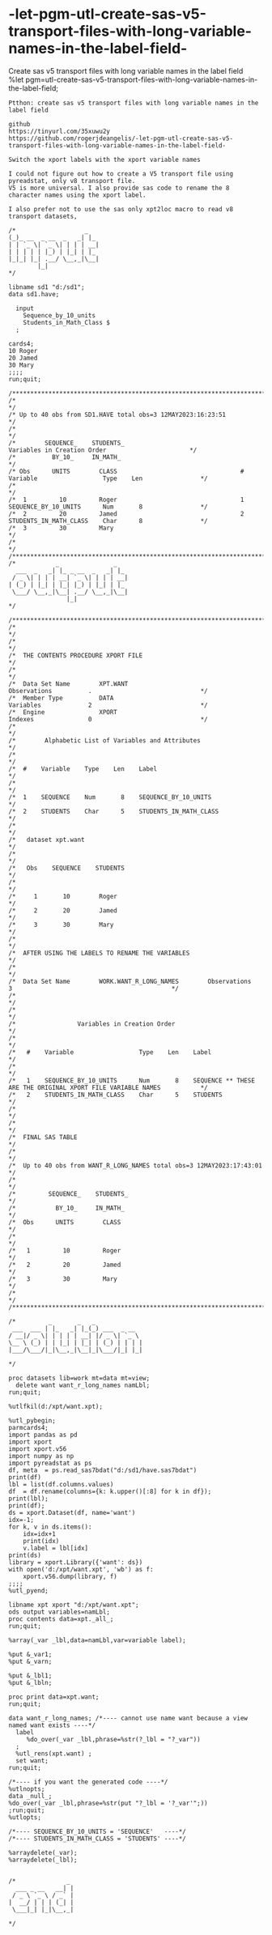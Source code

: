 # -let-pgm-utl-create-sas-v5-transport-files-with-long-variable-names-in-the-label-field-
Create sas v5 transport files with long variable names in the label field   
    %let pgm=utl-create-sas-v5-transport-files-with-long-variable-names-in-the-label-field;

    Ptthon: create sas v5 transport files with long variable names in the label field

    github
    https://tinyurl.com/35xuwu2y
    https://github.com/rogerjdeangelis/-let-pgm-utl-create-sas-v5-transport-files-with-long-variable-names-in-the-label-field-

    Switch the xport labels with the xport variable names

    I could not figure out how to create a V5 transport file using pyreadstat, only v8 transport file.
    V5 is more universal. I also provide sas code to rename the 8 character names using the xport label.

    I also prefer not to use the sas only xpt2loc macro to read v8 transport datasets,

    /*                   _
    (_)_ __  _ __  _   _| |_
    | | `_ \| `_ \| | | | __|
    | | | | | |_) | |_| | |_
    |_|_| |_| .__/ \__,_|\__|
            |_|
    */

    libname sd1 "d:/sd1";
    data sd1.have;

      input
        Sequence_by_10_units
        Students_in_Math_Class $
      ;

    cards4;
    10 Roger
    20 Jamed
    30 Mary
    ;;;;
    run;quit;

    /**************************************************************************************************************************/
    /*                                                                                                                        */
    /* Up to 40 obs from SD1.HAVE total obs=3 12MAY2023:16:23:51                                                              */
    /*                                                                                                                        */
    /*        SEQUENCE_    STUDENTS_                                        Variables in Creation Order                       */
    /*          BY_10_     IN_MATH_                                                                                           */
    /* Obs      UNITS        CLASS                                  #    Variable                  Type    Len                */
    /*                                                                                                                        */
    /*  1         10         Roger                                  1    SEQUENCE_BY_10_UNITS      Num       8                */
    /*  2         20         Jamed                                  2    STUDENTS_IN_MATH_CLASS    Char      8                */
    /*  3         30         Mary                                                                                             */
    /*                                                                                                                        */
    /**************************************************************************************************************************/
    /*           _               _
      ___  _   _| |_ _ __  _   _| |_
     / _ \| | | | __| `_ \| | | | __|
    | (_) | |_| | |_| |_) | |_| | |_
     \___/ \__,_|\__| .__/ \__,_|\__|
                    |_|
    */

    /**************************************************************************************************************************/
    /*                                                                                                                        */
    /*                                                                                                                        */
    /*  THE CONTENTS PROCEDURE XPORT FILE                                                                                     */
    /*                                                                                                                        */
    /*  Data Set Name        XPT.WANT                                    Observations          .                              */
    /*  Member Type          DATA                                        Variables             2                              */
    /*  Engine               XPORT                                       Indexes               0                              */
    /*                                                                                                                        */
    /*        Alphabetic List of Variables and Attributes                                                                     */
    /*                                                                                                                        */
    /*  #    Variable    Type    Len    Label                                                                                 */
    /*                                                                                                                        */
    /*  1    SEQUENCE    Num       8    SEQUENCE_BY_10_UNITS                                                                  */
    /*  2    STUDENTS    Char      5    STUDENTS_IN_MATH_CLASS                                                                */
    /*                                                                                                                        */
    /*   dataset xpt.want                                                                                                     */
    /*                                                                                                                        */
    /*   Obs    SEQUENCE    STUDENTS                                                                                          */
    /*                                                                                                                        */
    /*     1       10        Roger                                                                                            */
    /*     2       20        Jamed                                                                                            */
    /*     3       30        Mary                                                                                             */
    /*                                                                                                                        */
    /*  AFTER USING THE LABELS TO RENAME THE VARIABLES                                                                        */
    /*                                                                                                                        */
    /*  Data Set Name        WORK.WANT_R_LONG_NAMES        Observations          3                                            */
    /*                                                                                                                        */
    /*                                                                                                                        */
    /*                 Variables in Creation Order                                                                            */
    /*                                                                                                                        */
    /*   #    Variable                  Type    Len    Label                                                                  */
    /*                                                                                                                        */
    /*   1    SEQUENCE_BY_10_UNITS      Num       8    SEQUENCE ** THESE ARE THE ORIGINAL XPORT FILE VARIABLE NAMES           */
    /*   2    STUDENTS_IN_MATH_CLASS    Char      5    STUDENTS                                                               */
    /*                                                                                                                        */
    /*                                                                                                                        */
    /*  FINAL SAS TABLE                                                                                                       */
    /*                                                                                                                        */
    /*  Up to 40 obs from WANT_R_LONG_NAMES total obs=3 12MAY2023:17:43:01                                                    */
    /*                                                                                                                        */
    /*         SEQUENCE_    STUDENTS_                                                                                         */
    /*           BY_10_     IN_MATH_                                                                                          */
    /*  Obs      UNITS        CLASS                                                                                           */
    /*                                                                                                                        */
    /*   1         10         Roger                                                                                           */
    /*   2         20         Jamed                                                                                           */
    /*   3         30         Mary                                                                                            */
    /*                                                                                                                        */
    /**************************************************************************************************************************/

    /*         _       _   _
     ___  ___ | |_   _| |_(_) ___  _ __
    / __|/ _ \| | | | | __| |/ _ \| `_ \
    \__ \ (_) | | |_| | |_| | (_) | | | |
    |___/\___/|_|\__,_|\__|_|\___/|_| |_|

    */

    proc datasets lib=work mt=data mt=view;
      delete want want_r_long_names namLbl;
    run;quit;

    %utlfkil(d:/xpt/want.xpt);

    %utl_pybegin;
    parmcards4;
    import pandas as pd
    import xport
    import xport.v56
    import numpy as np
    import pyreadstat as ps
    df, meta  = ps.read_sas7bdat("d:/sd1/have.sas7bdat")
    print(df)
    lbl = list(df.columns.values)
    df  = df.rename(columns={k: k.upper()[:8] for k in df});
    print(lbl);
    print(df);
    ds = xport.Dataset(df, name='want')
    idx=-1;
    for k, v in ds.items():
        idx=idx+1
        print(idx)
        v.label = lbl[idx]
    print(ds)
    library = xport.Library({'want': ds})
    with open('d:/xpt/want.xpt', 'wb') as f:
        xport.v56.dump(library, f)
    ;;;;
    %utl_pyend;

    libname xpt xport "d:/xpt/want.xpt";
    ods output variables=namLbl;
    proc contents data=xpt._all_;
    run;quit;

    %array(_var _lbl,data=namLbl,var=variable label);

    %put &_var1;
    %put &_varn;

    %put &_lbl1;
    %put &_lbln;

    proc print data=xpt.want;
    run;quit;

    data want_r_long_names; /*---- cannot use name want because a view named want exists ----*/
      label
         %do_over(_var _lbl,phrase=%str(?_lbl = "?_var"))
      ;
      %utl_rens(xpt.want) ;
      set want;
    run;quit;

    /*---- if you want the generated code ----*/
    %utlnopts;
    data _null_;
    %do_over(_var _lbl,phrase=%str(put "?_lbl = '?_var'";))
    ;run;quit;
    %utlopts;

    /*---- SEQUENCE_BY_10_UNITS = 'SEQUENCE'   ----*/
    /*---- STUDENTS_IN_MATH_CLASS = 'STUDENTS' ----*/
    
    %arraydelete(_var);
    %arraydelete(_lbl);


    /*              _
      ___ _ __   __| |
     / _ \ `_ \ / _` |
    |  __/ | | | (_| |
     \___|_| |_|\__,_|

    */
